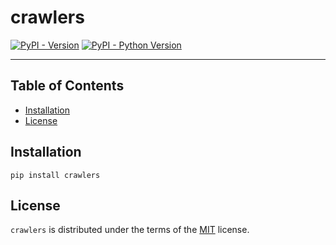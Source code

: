 # crawlers

[![PyPI - Version](https://img.shields.io/pypi/v/crawlers.svg)](https://pypi.org/project/crawlers)
[![PyPI - Python Version](https://img.shields.io/pypi/pyversions/crawlers.svg)](https://pypi.org/project/crawlers)

-----

## Table of Contents

- [Installation](#installation)
- [License](#license)

## Installation

```console
pip install crawlers
```

## License

`crawlers` is distributed under the terms of the [MIT](https://spdx.org/licenses/MIT.html) license.
